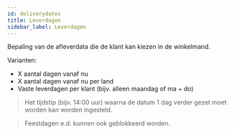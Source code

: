 ```yaml
---
id: deliverydates
title: Leverdagen
sidebar_label: Leverdagen
---
```


Bepaling van de afleverdata die de klant kan kiezen in de winkelmand. 

Varianten:
* X aantal dagen vanaf nu
* X aantal dagen vanaf nu per land
* Vaste leverdagen per klant (bijv. alleen maandag of ma + do)

>Het tijdstip (bijv. 14:00 uur) waarna de datum 1 dag verder gezet moet worden kan worden ingesteld.

>Feestdagen e.d. kunnen ook geblokkeerd worden.
